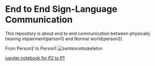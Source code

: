 
# End to End Sign-Language Communication
This repository is about end to end communication between physically hearing impairment(person1) and Normal world(person2).

From Person2 to Person1
![sentencetoskeleton](https://user-images.githubusercontent.com/48018142/70102475-48a91980-165e-11ea-8906-0567122c303c.png)

[jupyter notebook for P2 to P1](https://github.com/saisriteja/sign-language-communication/blob/master/Scripts/Sentence_To_Skeleton/sign_language_sentence_to_video_generation.ipynb)
